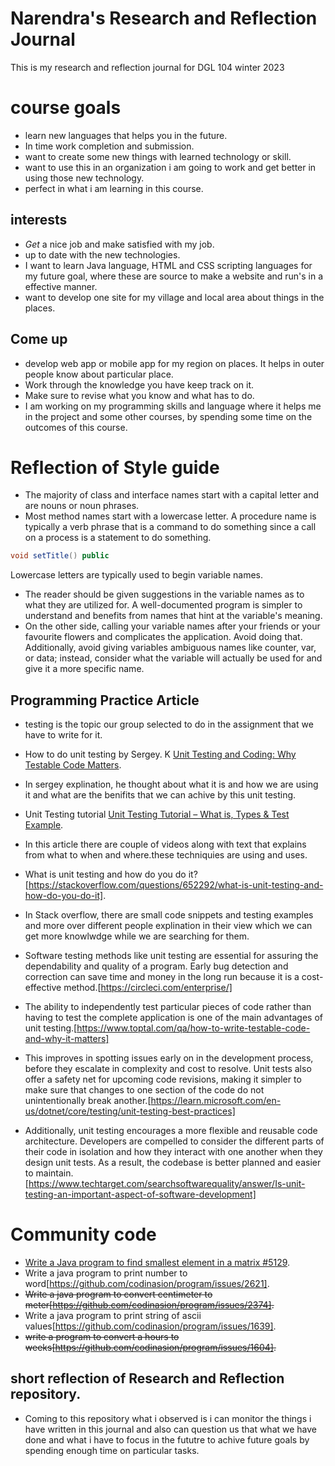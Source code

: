 # Narendra's Research and Reflection Journal
This is my research and reflection journal for DGL 104 winter 2023


# course goals

- learn new languages that helps you in the future.
- In time work completion and submission.
- want to create some new things with learned technology or skill.
- want to use this in an organization i am going to work and get better in using those new technology.
- perfect in what i am learning in this course.


## interests

- *Get* a nice job and make satisfied with my job.
- up to date with the new technologies.
- I want to learn Java language, HTML and CSS scripting languages for my future goal, where these are source to make a website and run's in a effective manner.
- want to develop one site for my village and local area about things in the places.

## Come up

- develop web app or mobile app for my region on places. It helps in outer people know about particular place.
- Work through the knowledge you have keep track on it.
- Make sure to revise what you know and what has to do.
- I am working on my programming skills and language where it helps me in the project  and some other courses, by spending some time on the outcomes of this course.


# Reflection of Style guide

- The majority of class and interface names start with a capital letter and are nouns or noun phrases.
- Most method names start with a lowercase letter. A procedure name is typically a verb phrase that is a command to do something since a call on a process is a statement to do something.
```java
void setTitle() public
```
Lowercase letters are typically used to begin variable names.
- The reader should be given suggestions in the variable names as to what they are utilized for. A well-documented program is simpler to understand and benefits from names that hint at the variable's meaning. 
- On the other side, calling your variable names after your friends or your favourite flowers and complicates the application. Avoid doing that. Additionally, avoid giving variables ambiguous names like counter, var, or data; instead, consider what the variable will actually be used for and give it a more specific name.

## Programming Practice Article 

- testing is the topic our group selected to do in the assignment that we have to write for it.

- How to do unit testing by Sergey. K [Unit Testing and Coding: Why Testable Code Matters](https://www.toptal.com/qa/how-to-write-testable-code-and-why-it-matters#:~:text=A%20typical%20unit%20test%20contains).
- In sergey explination, he thought about what it is and how we are using it and what are the benifits that we can achive by this unit testing.

- Unit Testing tutorial [Unit Testing Tutorial – What is, Types & Test Example](https://www.guru99.com/unit-testing-guide.html).
- In this article there are couple of videos along with text that explains from what to when and where.these techniquies are using and uses.

- What is unit testing and how do you do it? [https://stackoverflow.com/questions/652292/what-is-unit-testing-and-how-do-you-do-it].
- In Stack overflow, there are small code snippets and testing examples and more over different people explination in their view which we can get more knowlwdge while we are searching for them.

- Software testing methods like unit testing are essential for assuring the dependability and quality of a program. Early bug detection and correction can save time and money in the long run because it is a cost-effective method.[https://circleci.com/enterprise/]
- The ability to independently test particular pieces of code rather than having to test the complete application is one of the main advantages of unit testing.[https://www.toptal.com/qa/how-to-write-testable-code-and-why-it-matters]
- This improves in spotting issues early on in the development process, before they escalate in complexity and cost to resolve. Unit tests also offer a safety net for upcoming code revisions, making it simpler to make sure that changes to one section of the code do not unintentionally break another.[https://learn.microsoft.com/en-us/dotnet/core/testing/unit-testing-best-practices]
- Additionally, unit testing encourages a more flexible and reusable code architecture. Developers are compelled to consider the different parts of their code in isolation and how they interact with one another when they design unit tests. As a result, the codebase is better planned and easier to maintain.[https://www.techtarget.com/searchsoftwarequality/answer/Is-unit-testing-an-important-aspect-of-software-development]

# Community code
- [Write a Java program to find smallest element in a matrix #5129](https://github.com/codinasion/program/issues/5129).
- Write a java program to print number to word[https://github.com/codinasion/program/issues/2621].
- ~~Write a java program to convert centimeter to meter[https://github.com/codinasion/program/issues/2374].~~
- Write a java program to print string of ascii values[https://github.com/codinasion/program/issues/1639].
- ~~write a program to convert a hours to weeks[https://github.com/codinasion/program/issues/1604].~~



## short reflection of Research and Reflection repository.
- Coming to this repository what i observed is i can monitor the things i have written in this journal and also can question us that what we have done and what i have to focus in the fututre to achive future goals by spending enough time on particular tasks.

